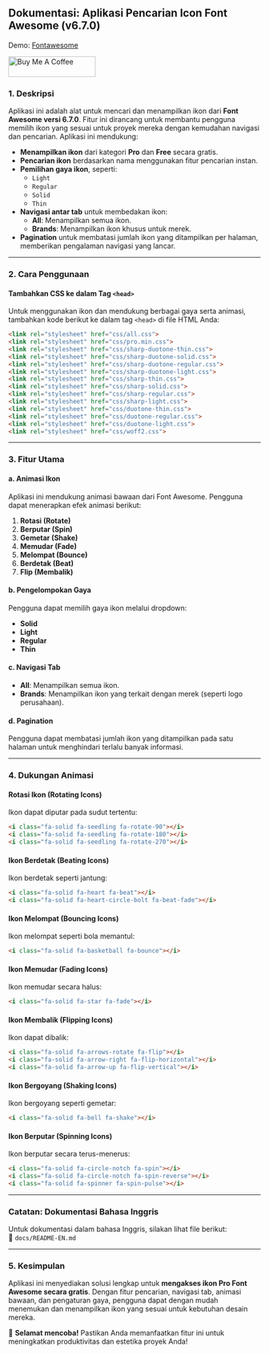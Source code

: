 ## **Dokumentasi: Aplikasi Pencarian Icon Font Awesome (v6.7.0)**

Demo: [Fontawesome](https://orlinkzz.github.io/fontawesome-pro-v6.7.0/)

<a href="https://www.buymeacoffee.com/humaedi" target="_blank"><img src="https://cdn.buymeacoffee.com/buttons/default-orange.png" alt="Buy Me A Coffee" height="41" width="174"></a>

### **1. Deskripsi**
Aplikasi ini adalah alat untuk mencari dan menampilkan ikon dari **Font Awesome versi 6.7.0**. Fitur ini dirancang untuk membantu pengguna memilih ikon yang sesuai untuk proyek mereka dengan kemudahan navigasi dan pencarian. Aplikasi ini mendukung:

- **Menampilkan ikon** dari kategori **Pro** dan **Free** secara gratis.
- **Pencarian ikon** berdasarkan nama menggunakan fitur pencarian instan.
- **Pemilihan gaya ikon**, seperti:
  - `Light`
  - `Regular`
  - `Solid`
  - `Thin`
- **Navigasi antar tab** untuk membedakan ikon:
  - **All**: Menampilkan semua ikon.
  - **Brands**: Menampilkan ikon khusus untuk merek.
- **Pagination** untuk membatasi jumlah ikon yang ditampilkan per halaman, memberikan pengalaman navigasi yang lancar.

---

### **2. Cara Penggunaan**
#### Tambahkan CSS ke dalam Tag `<head>` 
Untuk menggunakan ikon dan mendukung berbagai gaya serta animasi, tambahkan kode berikut ke dalam tag `<head>` di file HTML Anda:
```html
<link rel="stylesheet" href="css/all.css">
<link rel="stylesheet" href="css/pro.min.css">
<link rel="stylesheet" href="css/sharp-duotone-thin.css">
<link rel="stylesheet" href="css/sharp-duotone-solid.css">
<link rel="stylesheet" href="css/sharp-duotone-regular.css">
<link rel="stylesheet" href="css/sharp-duotone-light.css">
<link rel="stylesheet" href="css/sharp-thin.css">
<link rel="stylesheet" href="css/sharp-solid.css">
<link rel="stylesheet" href="css/sharp-regular.css">
<link rel="stylesheet" href="css/sharp-light.css">
<link rel="stylesheet" href="css/duotone-thin.css">
<link rel="stylesheet" href="css/duotone-regular.css">
<link rel="stylesheet" href="css/duotone-light.css">
<link rel="stylesheet" href="css/woff2.css">
```
---

### **3. Fitur Utama**
#### **a. Animasi Ikon**
Aplikasi ini mendukung animasi bawaan dari Font Awesome. Pengguna dapat menerapkan efek animasi berikut:

1. **Rotasi (Rotate)**
2. **Berputar (Spin)**
3. **Gemetar (Shake)**
4. **Memudar (Fade)**
5. **Melompat (Bounce)**
6. **Berdetak (Beat)**
7. **Flip (Membalik)**

#### **b. Pengelompokan Gaya**
Pengguna dapat memilih gaya ikon melalui dropdown:
- **Solid**
- **Light**
- **Regular**
- **Thin**

#### **c. Navigasi Tab**
- **All**: Menampilkan semua ikon.
- **Brands**: Menampilkan ikon yang terkait dengan merek (seperti logo perusahaan).

#### **d. Pagination**
Pengguna dapat membatasi jumlah ikon yang ditampilkan pada satu halaman untuk menghindari terlalu banyak informasi.

---

### **4. Dukungan Animasi**

#### **Rotasi Ikon (Rotating Icons)**
Ikon dapat diputar pada sudut tertentu:
```html
<i class="fa-solid fa-seedling fa-rotate-90"></i>
<i class="fa-solid fa-seedling fa-rotate-180"></i>
<i class="fa-solid fa-seedling fa-rotate-270"></i>
```

#### **Ikon Berdetak (Beating Icons)**
Ikon berdetak seperti jantung:
```html
<i class="fa-solid fa-heart fa-beat"></i>
<i class="fa-solid fa-heart-circle-bolt fa-beat-fade"></i>
```

#### **Ikon Melompat (Bouncing Icons)**
Ikon melompat seperti bola memantul:
```html
<i class="fa-solid fa-basketball fa-bounce"></i>
```

#### **Ikon Memudar (Fading Icons)**
Ikon memudar secara halus:
```html
<i class="fa-solid fa-star fa-fade"></i>
```

#### **Ikon Membalik (Flipping Icons)**
Ikon dapat dibalik:
```html
<i class="fa-solid fa-arrows-rotate fa-flip"></i>
<i class="fa-solid fa-arrow-right fa-flip-horizontal"></i>
<i class="fa-solid fa-arrow-up fa-flip-vertical"></i>
```

#### **Ikon Bergoyang (Shaking Icons)**
Ikon bergoyang seperti gemetar:
```html
<i class="fa-solid fa-bell fa-shake"></i>
```

#### **Ikon Berputar (Spinning Icons)**
Ikon berputar secara terus-menerus:
```html
<i class="fa-solid fa-circle-notch fa-spin"></i>
<i class="fa-solid fa-circle-notch fa-spin-reverse"></i>
<i class="fa-solid fa-spinner fa-spin-pulse"></i>
```

---

### **Catatan: Dokumentasi Bahasa Inggris**
Untuk dokumentasi dalam bahasa Inggris, silakan lihat file berikut:  
📂 `docs/README-EN.md`

---

### **5. Kesimpulan**
Aplikasi ini menyediakan solusi lengkap untuk **mengakses ikon Pro Font Awesome secara gratis**. Dengan fitur pencarian, navigasi tab, animasi bawaan, dan pengaturan gaya, pengguna dapat dengan mudah menemukan dan menampilkan ikon yang sesuai untuk kebutuhan desain mereka.

🎉 **Selamat mencoba!** Pastikan Anda memanfaatkan fitur ini untuk meningkatkan produktivitas dan estetika proyek Anda!
